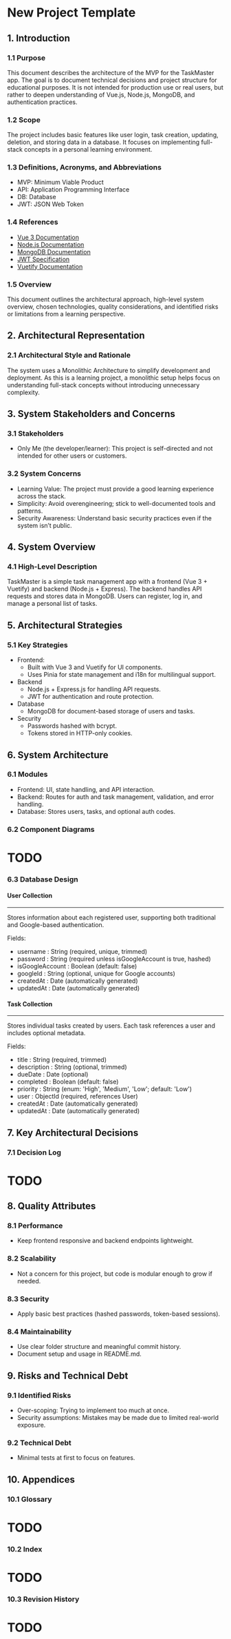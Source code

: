 # New Project Template

## 1. Introduction

### 1.1 Purpose
This document describes the architecture of the MVP for the TaskMaster app. The goal is to document technical decisions and project structure for educational purposes. It is not intended for production use or real users, but rather to deepen understanding of Vue.js, Node.js, MongoDB, and authentication practices.

### 1.2 Scope
The project includes basic features like user login, task creation, updating, deletion, and storing data in a database. It focuses on implementing full-stack concepts in a personal learning environment.

### 1.3 Definitions, Acronyms, and Abbreviations
+ MVP: Minimum Viable Product
+ API: Application Programming Interface
+ DB: Database
+ JWT: JSON Web Token

### 1.4 References
+ [Vue 3 Documentation](https://devdocs.io/vue~3/)
+ [Node.js Documentation](https://nodejs.org/api/all.html)
+ [MongoDB Documentation](https://www.mongodb.com/docs/)
+ [JWT Specification](https://www.rfc-editor.org/rfc/rfc7519)
+ [Vuetify Documentation](https://vuetifyjs.com/en/)

### 1.5 Overview
This document outlines the architectural approach, high-level system overview, chosen technologies, quality considerations, and identified risks or limitations from a learning perspective.

## 2. Architectural Representation

### 2.1 Architectural Style and Rationale
The system uses a Monolithic Architecture to simplify development and deployment. As this is a learning project, a monolithic setup helps focus on understanding full-stack concepts without introducing unnecessary complexity.

## 3. System Stakeholders and Concerns

### 3.1 Stakeholders
+ Only Me (the developer/learner): This project is self-directed and not intended for other users or customers.

### 3.2 System Concerns
+ Learning Value: The project must provide a good learning experience across the stack.
+ Simplicity: Avoid overengineering; stick to well-documented tools and patterns.
+ Security Awareness: Understand basic security practices even if the system isn’t public.

## 4. System Overview

### 4.1 High-Level Description
TaskMaster is a simple task management app with a frontend (Vue 3 + Vuetify) and backend (Node.js + Express). The backend handles API requests and stores data in MongoDB. Users can register, log in, and manage a personal list of tasks.

## 5. Architectural Strategies

### 5.1 Key Strategies
+ Frontend:
    + Built with Vue 3 and Vuetify for UI components.
    + Uses Pinia for state management and i18n for multilingual support.
+ Backend
    + Node.js + Express.js for handling API requests.
    + JWT for authentication and route protection.
+ Database
    + MongoDB for document-based storage of users and tasks.
+ Security
    + Passwords hashed with bcrypt.
    + Tokens stored in HTTP-only cookies.

## 6. System Architecture

### 6.1 Modules
+ Frontend: UI, state handling, and API interaction.
+ Backend: Routes for auth and task management, validation, and error handling.
+ Database: Stores users, tasks, and optional auth codes.

### 6.2 Component Diagrams
# TODO

### 6.3 Database Design

#### User Collection
---------------
Stores information about each registered user, supporting both traditional and Google-based authentication.

Fields:
- username         : String (required, unique, trimmed)
- password         : String (required unless isGoogleAccount is true, hashed)
- isGoogleAccount  : Boolean (default: false)
- googleId         : String (optional, unique for Google accounts)
- createdAt        : Date (automatically generated)
- updatedAt        : Date (automatically generated)


#### Task Collection
---------------
Stores individual tasks created by users. Each task references a user and includes optional metadata.

Fields:
- title            : String (required, trimmed)
- description      : String (optional, trimmed)
- dueDate          : Date (optional)
- completed        : Boolean (default: false)
- priority         : String (enum: 'High', 'Medium', 'Low'; default: 'Low')
- user             : ObjectId (required, references User)
- createdAt        : Date (automatically generated)
- updatedAt        : Date (automatically generated)

## 7. Key Architectural Decisions

### 7.1 Decision Log
# TODO

## 8. Quality Attributes

### 8.1 Performance
+ Keep frontend responsive and backend endpoints lightweight.

### 8.2 Scalability
+ Not a concern for this project, but code is modular enough to grow if needed.

### 8.3 Security
+ Apply basic best practices (hashed passwords, token-based sessions).

### 8.4 Maintainability
+ Use clear folder structure and meaningful commit history.
+ Document setup and usage in README.md.

## 9. Risks and Technical Debt

### 9.1 Identified Risks
+ Over-scoping: Trying to implement too much at once.
+ Security assumptions: Mistakes may be made due to limited real-world exposure.

### 9.2 Technical Debt
+ Minimal tests at first to focus on features.

## 10. Appendices

### 10.1 Glossary
# TODO

### 10.2 Index
# TODO

### 10.3 Revision History
# TODO